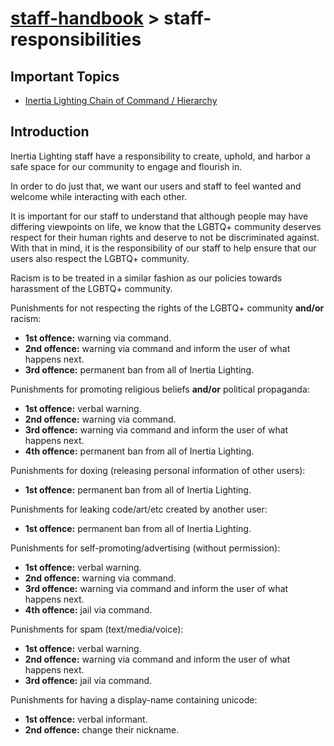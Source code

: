 # [staff-handbook](../../README.md) > staff-responsibilities

## Important Topics
- [Inertia Lighting Chain of Command / Hierarchy](../chain-of-command/chain-of-command.md)

## Introduction
Inertia Lighting staff have a responsibility to create, uphold, and harbor a safe space for our community to engage and flourish in.

In order to do just that, we want our users and staff to feel wanted and welcome while interacting with each other.

It is important for our staff to understand that although people may have differing viewpoints on life, we know that the LGBTQ+ community deserves respect for their human rights and deserve to not be discriminated against. With that in mind, it is the responsibility of our staff to help ensure that our users also respect the LGBTQ+ community.

Racism is to be treated in a similar fashion as our policies towards harassment of the LGBTQ+ community.

Punishments for not respecting the rights of the LGBTQ+ community **and/or** racism:
- **1st offence:** warning via command.
- **2nd offence:** warning via command and inform the user of what happens next.
- **3rd offence:** permanent ban from all of Inertia Lighting.

Punishments for promoting religious beliefs **and/or** political propaganda:
- **1st offence:** verbal warning.
- **2nd offence:** warning via command.
- **3rd offence:** warning via command and inform the user of what happens next.
- **4th offence:** permanent ban from all of Inertia Lighting.

Punishments for doxing (releasing personal information of other users):
- **1st offence:** permanent ban from all of Inertia Lighting.

Punishments for leaking code/art/etc created by another user:
- **1st offence:** permanent ban from all of Inertia Lighting.

Punishments for self-promoting/advertising (without permission):
- **1st offence:** verbal warning.
- **2nd offence:** warning via command.
- **3rd offence:** warning via command and inform the user of what happens next.
- **4th offence:** jail via command.

Punishments for spam (text/media/voice):
- **1st offence:** verbal warning.
- **2nd offence:** warning via command and inform the user of what happens next.
- **3rd offence:** jail via command.

Punishments for having a display-name containing unicode:
- **1st offence:** verbal informant.
- **2nd offence:** change their nickname.

